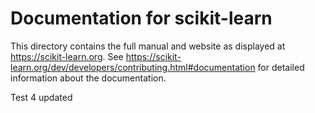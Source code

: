 # Documentation for scikit-learn

This directory contains the full manual and website as displayed at
https://scikit-learn.org. See
https://scikit-learn.org/dev/developers/contributing.html#documentation for
detailed information about the documentation.

Test 4 updated
